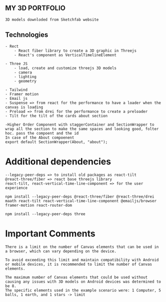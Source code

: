## MY 3D PORTFOLIO

    3D models downloded from Sketchfab website

## Technologies

    - Rect 
        - React fiber library to create a 3D graphic in Threejs
        - React's component as VerticalTimelineElement

    - Three JS
        - load, create and customize threejs 3D models
        - camera
        - lighting
        - geometry
    
    - Tailwind
    - Framer motion
    - Email js
    - Suspense => from react for the performance to have a loader when the canvas is loading
    - Preload => from drei for the performance to create a preloader
    - Tilt for the tilt of the cards about section

    -Higher Order Component with staggerContainer and SectionWrapper to wrap all the section to make the same spaces and looking good, folter hoc. pass the compoent and the id
    In case of the About compoenent
    export default SectionWrapper(About, "about");


# Additional dependencies

    --legacy-peer-deps => to install old packages as react-tilt
    @react-three/fiber => react base threejs library
    react-tilt, react-vertical-time-line-component => for the user experience

    npm install --legacy-peer-deps @react-three/fiber @react-three/drei maath react-tilt react-vertical-time-line-component @emailjs/browser framer-motion react-router-dom     

    npm install --legacy-peer-deps three 

  # Important Comments

    There is a limit on the number of Canvas elements that can be used in a browser, which can vary depending on the device.

    To avoid exceeding this limit and maintain compatibility with Android or mobile devices, it is recommended to limit the number of Canvas elements.

    The maximum number of Canvas elements that could be used without causing any issues with 3D models on Android devices was determined to be 8.
    The specific elements used in the example scenario were: 1 Computer, 5 balls, 1 earth, and 1 stars -> limit

